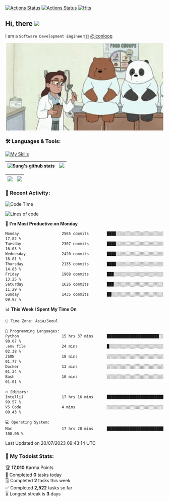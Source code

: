 
[![Actions Status](https://github.com/ddok2/ddok2/workflows/Todoist%20Readme/badge.svg)](https://github.com/ddok2/ddok2/actions)
[![Actions Status](https://github.com/ddok2/ddok2/workflows/wakatime-stats/badge.svg)](https://github.com/ddok2/ddok2/actions)
[![Hits](https://hits.seeyoufarm.com/api/count/incr/badge.svg?url=https%3A%2F%2Fgithub.com%2Fddok2&count_bg=%23FF9595&title_bg=%23555555&icon=github.svg&icon_color=%23FFFFFF&title=hits&edge_flat=false)](https://hits.seeyoufarm.com)

<!-- ![visitors](https://visitor-badge.laobi.icu/badge?page_id=ddok2.ddok2) -->
## Hi, there <img src="https://raw.githubusercontent.com/MartinHeinz/MartinHeinz/master/wave.gif" width="3%">

I am a `Software Development Engineer🧑‍💻` [@iconloop](https://github.com/iconloop)


<p align="center">
    <img align="center" alt="GIF" src="img/debugging.gif" />
</p>


### 🛠 Languages & Tools:

[![My Skills](https://skillicons.dev/icons?i=go,js,ts,py,express,react,svelte,jquery,pug,mongodb,mysql,redis,aws,docker,kubernetes)](https://skillicons.dev)


| <a href="https://github-readme-stats.vercel.app/api?username=ddok2&show_icons=true&include_all_commits=true&count_private=true&theme=buefy&hide_border=true"><img align="center" src="https://github-readme-stats.vercel.app/api?username=ddok2&show_icons=true&include_all_commits=true&count_private=true&theme=buefy&hide_border=true" alt="Sung's github stats" /></a> | <a href="https://github.com/ddok2"><img src="http://github-readme-streak-stats.herokuapp.com?user=ddok2&hide_border=true" /></a> |
| ------------- |------------- |


| <a href="https://github.com/ddok2"><img align="center" src="https://github-readme-stats.vercel.app/api/top-langs/?username=ddok2&theme=buefy&hide=html,css&hide_border=true" /></a> | <a href="https://github.com/ddok2"><img align="center" src="https://activity-graph.herokuapp.com/graph?username=ddok2&theme=github&hide_border=true" height="250" /></a> |
| ------------- |--------------------------------------------------------------------------------------------------------------------------------------------------------------------------|


<!-- <details open>
    <summary>📈 My GitHub Stats</summary>
    <p align="center">
        <a href="https://github.com/ddok2">
            <img align="center" src="https://github-readme-stats.vercel.app/api?username=ddok2&show_icons=true&include_all_commits=true&count_private=true&theme=buefy&hide_border=true" alt="Sung's github stats" />
        </a>
    </p>
</details>
<details>
    <summary>💬 Top Languages</summary>
    <p align="center"> 
        <a href="https://github.com/ddok2">
            <img align="center" src="https://github-readme-stats.vercel.app/api/top-langs/?username=ddok2&layout=compact&theme=buefy&hide=html,css&hide_border=true" />
        </a>
    </p>
</details> -->


### 🌈 Recent Activity:
<!--START_SECTION:waka-->
![Code Time](http://img.shields.io/badge/Code%20Time-2%2C205%20hrs%2022%20mins-blue)

![Lines of code](https://img.shields.io/badge/From%20Hello%20World%20I%27ve%20Written-11.5%20million%20lines%20of%20code-blue)

📅 **I'm Most Productive on Monday** 

```text
Monday                   2565 commits        ████░░░░░░░░░░░░░░░░░░░░░   17.82 % 
Tuesday                  2307 commits        ████░░░░░░░░░░░░░░░░░░░░░   16.03 % 
Wednesday                2420 commits        ████░░░░░░░░░░░░░░░░░░░░░   16.81 % 
Thursday                 2135 commits        ████░░░░░░░░░░░░░░░░░░░░░   14.83 % 
Friday                   1908 commits        ███░░░░░░░░░░░░░░░░░░░░░░   13.25 % 
Saturday                 1626 commits        ███░░░░░░░░░░░░░░░░░░░░░░   11.29 % 
Sunday                   1435 commits        ██░░░░░░░░░░░░░░░░░░░░░░░   09.97 % 
```


📊 **This Week I Spent My Time On** 

```text
🕑︎ Time Zone: Asia/Seoul

💬 Programming Languages: 
Python                   15 hrs 37 mins      ███████████████████████░░   90.07 % 
.env file                24 mins             █░░░░░░░░░░░░░░░░░░░░░░░░   02.38 % 
JSON                     18 mins             ░░░░░░░░░░░░░░░░░░░░░░░░░   01.77 % 
Docker                   13 mins             ░░░░░░░░░░░░░░░░░░░░░░░░░   01.34 % 
Bash                     10 mins             ░░░░░░░░░░░░░░░░░░░░░░░░░   01.01 % 

🔥 Editors: 
IntelliJ                 17 hrs 16 mins      █████████████████████████   99.57 % 
VS Code                  4 mins              ░░░░░░░░░░░░░░░░░░░░░░░░░   00.43 % 

💻 Operating System: 
Mac                      17 hrs 20 mins      █████████████████████████   100.00 % 
```


 Last Updated on 20/07/2023 09:43:14 UTC
<!--END_SECTION:waka-->

### 🚧 My Todoist Stats:
<!-- TODO-IST:START -->
🏆  **17,010** Karma Points           
🌸  Completed **0** tasks today           
🗓  Completed **2** tasks this week           
✅  Completed **2,522** tasks so far           
⏳  Longest streak is **3** days
<!-- TODO-IST:END -->

